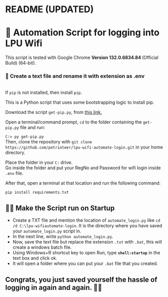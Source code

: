 # README (UPDATED)

# 🤖 Automation Script for logging into LPU Wifi

This script is tested with Google Chrome <b> Version 132.0.6834.84 </b> (Official Build) (64-bit).
<br>

### 🛑 **Create a text file and rename it with extension as .env**

<br>If `pip` is not installed, then install `pip`.
<br>

This is a Python script that uses some bootstrapping logic to install pip.

Download the script `get-pip.py`, from [this link.](https://bootstrap.pypa.io/get-pip.py)

Open a terminal/command prompt, `cd` to the folder containing the `get-pip.py` file and run:

`C:> py get-pip.py`
<br>Then, clone the repository with `git clone https://github.com/petrioteer/lpu-wifi-automate-login.git` in your home directory.
<br>

Place the folder in your `C:` drive.
<br>
Go inside the folder and put your RegNo and Password for wifi login inside `.env` file.

After that, open a terminal at that location and run the following command:<br>

`pip install requirements.txt`
<br>
## 👨‍💻 Make the Script run on Startup

- Create a TXT file and mention the location of `automate_login.py` like `cd /d C:\lpu-wifiautomate-login`. It is the directory where you have saved your `automate_login.py` script in.
- In the next line, write `python automate_login.py`.
- Now, save the text file but replace the extension `.txt` with `.bat`, this will create a windows batch file.
- Using Windows+R shortcut key to open Run, type **`shell:startup`** in the text box and click ok.
- It will open a folder where you can put your `.bat` file that you created.

## Congrats, you just saved yourself the hassle of logging in again and again. 🥳🥳

